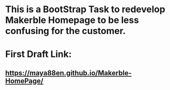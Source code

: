 # This is a BootStrap Task to redevelop Makerble Homepage to be less confusing for the customer.

# First Draft Link:
## https://maya88en.github.io/Makerble-HomePage/